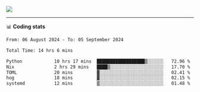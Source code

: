 <picture>
  <source
  srcset="https://github-readme-stats.vercel.app/api?username=sant0s12&show_icons=true&theme=dark"
  media="(prefers-color-scheme: dark)"
  />
  <source
  srcset="https://github-readme-stats.vercel.app/api?username=sant0s12&show_icons=true"
  media="(prefers-color-scheme: light)"
  />
  <img src="https://github-readme-stats.vercel.app/api?username=sant0s12&show_icons=true" />
</picture>

---

📊 **Coding stats**

<!--START_SECTION:waka-->

```txt
From: 06 August 2024 - To: 05 September 2024

Total Time: 14 hrs 6 mins

Python            10 hrs 17 mins  ██████████████████▒░░░░░░   72.96 %
Nix               2 hrs 29 mins   ████▒░░░░░░░░░░░░░░░░░░░░   17.70 %
TOML              20 mins         ▓░░░░░░░░░░░░░░░░░░░░░░░░   02.41 %
hog               18 mins         ▓░░░░░░░░░░░░░░░░░░░░░░░░   02.15 %
systemd           12 mins         ▒░░░░░░░░░░░░░░░░░░░░░░░░   01.48 %
```

<!--END_SECTION:waka-->
